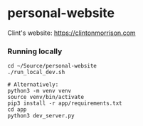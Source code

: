 # personal-website
Clint's website: https://clintonmorrison.com


### Running locally
```
cd ~/Source/personal-website
./run_local_dev.sh

# Alternatively:
python3 -m venv venv
source venv/bin/activate
pip3 install -r app/requirements.txt
cd app
python3 dev_server.py
```